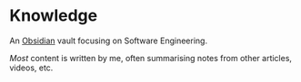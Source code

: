 # Knowledge

An [Obsidian](https://obsidian.md/) vault focusing on Software Engineering.

*Most* content is written by me, often summarising notes from other articles, videos, etc.
